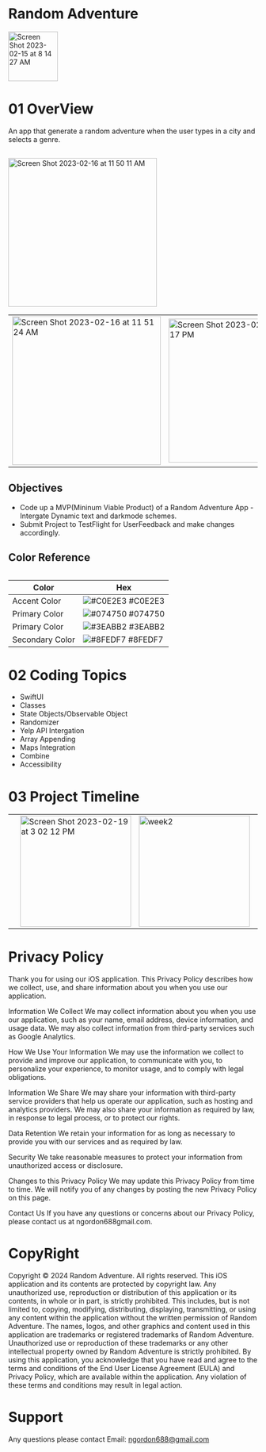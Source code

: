 # Random Adventure

<img width="100" alt="Screen Shot 2023-02-15 at 8 14 27 AM" src="https://user-images.githubusercontent.com/102773701/232904704-f144b32e-4d1f-417f-b3d8-5df6d04fa9ab.png">



# 01 OverView

An app that generate a random adventure when the user types in a city and selects a genre.


## 

<img width="300px; height: 500px;" alt="Screen Shot 2023-02-16 at 11 50 11 AM" src="https://user-images.githubusercontent.com/102773701/232911724-daf14083-5609-4414-be9d-24a098415eaa.png">


<table>
 <tr>
  <td>
  <img width="300px; height: 500px;" alt="Screen Shot 2023-02-16 at 11 51 24 AM" src="https://user-images.githubusercontent.com/102773701/232911960-f708f074-7f09-4441-a671-29e2fa4ecf69.png">
  
  <td>
   
 <img width="290" alt="Screen Shot 2023-02-19 at 3 08 17 PM" src="https://user-images.githubusercontent.com/102773701/232912050-90cec049-a3f1-4ccd-89e9-b5cd5ede06e2.png">
 
  <td>
  <tr>
  
   <table>
  



## Objectives 
- Code up a MVP(Mininum Viable Product) of a Random Adventure App
-Intergate Dynamic text and darkmode schemes.
- Submit Project to TestFlight for UserFeedback and make changes accordingly.

## Color Reference

| Color             | Hex                                                                |
| ----------------- | ------------------------------------------------------------------ |
| Accent Color | ![#C0E2E3](https://via.placeholder.com/10/C0E2E3?text=+) #C0E2E3 |
| Primary Color | ![#074750](https://via.placeholder.com/10/074750?text=+) #074750 |
| Primary Color | ![#3EABB2](https://via.placeholder.com/10/3EABB2?text=+) #3EABB2 |
| Secondary Color | ![#8FEDF7](https://via.placeholder.com/10/8FEDF7?text=+) #8FEDF7 |



# 02 Coding Topics

- SwiftUI
- Classes
- State Objects/Observable Object
- Randomizer
- Yelp API Intergation
- Array Appending
- Maps Integration
- Combine
- Accessibility 

# 03 Project Timeline


 <table>
 <tr>
  <td>
 
   

  <td>
 <img width="224" alt="Screen Shot 2023-02-19 at 3 02 12 PM" src="https://user-images.githubusercontent.com/124601363/219972338-2c7dc4ab-676e-48dd-9e74-47b3210e9e2a.png">

   <td>
   
   <img width="224" alt="week2" src="https://user-images.githubusercontent.com/124601363/219970911-228e0e89-ecce-4af7-b2ec-d79adfcc28f3.png">

  <td>
  
  <td>
  <img width="224" alt="week3" src="https://user-images.githubusercontent.com/124601363/219971006-3d179f9d-5e97-44d3-b731-2ab86a9cd50d.png">


  <td>
  <tr>
   <table>   
    
 # Privacy Policy
    
    
Thank you for using our iOS application. This Privacy Policy describes how we collect, use, and share information about you when you use our application.

Information We Collect
We may collect information about you when you use our application, such as your name, email address, device information, and usage data. We may also collect information from third-party services such as Google Analytics.

How We Use Your Information
We may use the information we collect to provide and improve our application, to communicate with you, to personalize your experience, to monitor usage, and to comply with legal obligations.

Information We Share
We may share your information with third-party service providers that help us operate our application, such as hosting and analytics providers. We may also share your information as required by law, in response to legal process, or to protect our rights.

Data Retention
We retain your information for as long as necessary to provide you with our services and as required by law.

Security
We take reasonable measures to protect your information from unauthorized access or disclosure.

Changes to this Privacy Policy
We may update this Privacy Policy from time to time. We will notify you of any changes by posting the new Privacy Policy on this page.

Contact Us
If you have any questions or concerns about our Privacy Policy, please contact us at ngordon688gmail.com.
    
    
# CopyRight
    
Copyright © 2024 Random Adventure. All rights reserved.
This iOS application and its contents are protected by copyright law. Any unauthorized use, reproduction or distribution of this application or its contents, in whole or in part, is strictly prohibited. This includes, but is not limited to, copying, modifying, distributing, displaying, transmitting, or using any content within the application without the written permission of Random Adventure.
The names, logos, and other graphics and content used in this application are trademarks or registered trademarks of Random Adventure. Unauthorized use or reproduction of these trademarks or any other intellectual property owned by Random Adventure is strictly prohibited.
By using this application, you acknowledge that you have read and agree to the terms and conditions of the End User License Agreement (EULA) and Privacy Policy, which are available within the application. Any violation of these terms and conditions may result in legal action.  
    
# Support
    
 Any questions please contact
 Email: ngordon688@gmail.com


